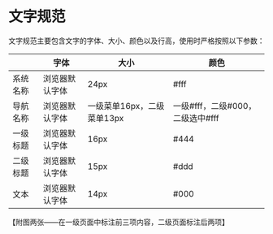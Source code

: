 # 文字规范

文字规范主要包含文字的字体、大小、颜色以及行高，使用时严格按照以下参数：

|          | 字体           | 大小                       | 颜色                             |
| -------- | -------------- | -------------------------- | -------------------------------- |
| 系统名称 | 浏览器默认字体 | 24px                       | #fff                             |
| 导航名称 | 浏览器默认字体 | 一级菜单16px，二级菜单13px | 一级#fff，二级#000，二级选中#fff |
| 一级标题 | 浏览器默认字体 | 16px                       | #444                             |
| 二级标题 | 浏览器默认字体 | 15px                       | #ddd                             |
| 文本     | 浏览器默认字体 | 14px                       | #000                             |

【附图两张——在一级页面中标注前三项内容，二级页面标注后两项】